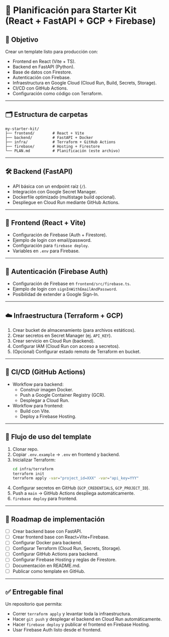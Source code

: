 # 📌 Planificación para Starter Kit (React + FastAPI + GCP + Firebase)

## 🎯 Objetivo
Crear un template listo para producción con:
- Frontend en React (Vite + TS).
- Backend en FastAPI (Python).
- Base de datos con Firestore.
- Autenticación con Firebase.
- Infraestructura en Google Cloud (Cloud Run, Build, Secrets, Storage).
- CI/CD con GitHub Actions.
- Configuración como código con Terraform.

---

## 🗂 Estructura de carpetas

```
my-starter-kit/
├── frontend/        # React + Vite
├── backend/         # FastAPI + Docker
├── infra/           # Terraform + GitHub Actions
├── firebase/        # Hosting + Firestore
└── PLAN.md          # Planificación (este archivo)
```

---

## 🛠 Backend (FastAPI)
- API básica con un endpoint raíz (`/`).
- Integración con Google Secret Manager.
- Dockerfile optimizado (multistage build opcional).
- Despliegue en Cloud Run mediante GitHub Actions.

---

## 🎨 Frontend (React + Vite)
- Configuración de Firebase (Auth + Firestore).
- Ejemplo de login con email/password.
- Configuración para `firebase deploy`.
- Variables en `.env` para Firebase.

---

## 🔑 Autenticación (Firebase Auth)
- Configuración de Firebase en `frontend/src/firebase.ts`.
- Ejemplo de login con `signInWithEmailAndPassword`.
- Posibilidad de extender a Google Sign-In.

---

## ☁️ Infraestructura (Terraform + GCP)
1. Crear bucket de almacenamiento (para archivos estáticos).
2. Crear secretos en Secret Manager (ej. `API_KEY`).
3. Crear servicio en Cloud Run (backend).
4. Configurar IAM (Cloud Run con acceso a secretos).
5. (Opcional) Configurar estado remoto de Terraform en bucket.

---

## 🤖 CI/CD (GitHub Actions)
- Workflow para backend:
  - Construir imagen Docker.
  - Push a Google Container Registry (GCR).
  - Desplegar a Cloud Run.
- Workflow para frontend:
  - Build con Vite.
  - Deploy a Firebase Hosting.

---

## 🚀 Flujo de uso del template
1. Clonar repo.
2. Copiar `.env.example` → `.env` en frontend y backend.
3. Inicializar Terraform:
   ```bash
   cd infra/terraform
   terraform init
   terraform apply -var="project_id=XXX" -var="api_key=YYY"
   ```
4. Configurar secretos en GitHub (`GCP_CREDENTIALS`, `GCP_PROJECT_ID`).
5. Push a `main` → GitHub Actions despliega automáticamente.
6. `firebase deploy` para frontend.

---

## 📅 Roadmap de implementación
- [ ] Crear backend base con FastAPI.
- [ ] Crear frontend base con React+Vite+Firebase.
- [ ] Configurar Docker para backend.
- [ ] Configurar Terraform (Cloud Run, Secrets, Storage).
- [ ] Configurar GitHub Actions para backend.
- [ ] Configurar Firebase Hosting y reglas de Firestore.
- [ ] Documentación en README.md.
- [ ] Publicar como template en GitHub.

---

## ✅ Entregable final
Un repositorio que permita:
- Correr `terraform apply` y levantar toda la infraestructura.
- Hacer `git push` y desplegar el backend en Cloud Run automáticamente.
- Hacer `firebase deploy` y publicar el frontend en Firebase Hosting.
- Usar Firebase Auth listo desde el frontend.
